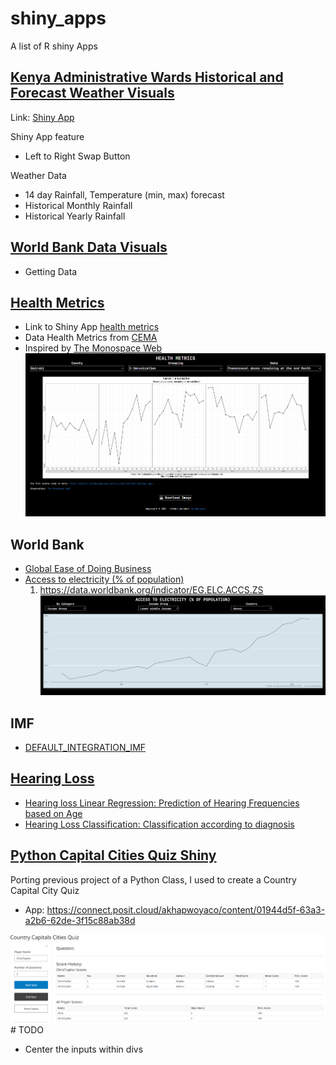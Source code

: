 # shiny_apps

A list of R shiny Apps

## [Kenya Administrative Wards Historical and Forecast Weather Visuals](./weather_app)

Link: [Shiny App](https://019387c9-7f31-2de1-6cc8-bcd45454524b.share.connect.posit.cloud)

Shiny App feature

-   Left to Right Swap Button

Weather Data

-   14 day Rainfall, Temperature (min, max) forecast
-   Historical Monthly Rainfall
-   Historical Yearly Rainfall

## [World Bank Data Visuals](./world_bank)

-   Getting Data

## [Health Metrics](./health_metrics)

-   Link to Shiny App [health metrics](https://0193e420-2ae7-8d0c-7fff-e0b3d211b026.share.connect.posit.cloud/)
-   Data Health Metrics from [CEMA](https://cema.africa/kenyahealthdatatrends)
-   Inspired by [The Monospace Web](https://owickstrom.github.io/the-monospace-web/#introduction) ![health_png](./health_metrics/health_png.png)

## World Bank

-   [Global Ease of Doing Business](world_bank/Global_Ease_Of_Doing_Business)
-   [Access to electricity (% of population)](./world_bank/Access_to_Electricity)
    1.  <https://data.worldbank.org/indicator/EG.ELC.ACCS.ZS> ![Access to Electricity](./world_bank/Access_to_Electricity/access_to_elec_sc.png)

## IMF

-   [DEFAULT_INTEGRATION_IMF](IMF/default)

## [Hearing Loss](./hearing_loss)

-   [Hearing loss Linear Regression: Prediction of Hearing Frequencies based on Age](./hearing_loss/appV2.R)
-   [Hearing Loss Classification: Classification according to diagnosis](./hearing_loss/appV3.R)

## [Python Capital Cities Quiz Shiny](Country%20Capitals%20Py%20Shiny)

Porting previous project of a Python Class, I used to create a Country Capital City Quiz
- App: https://connect.posit.cloud/akhapwoyaco/content/01944d5f-63a3-a2b6-62de-3f15c88ab38d

![Cities App](./Country%20Capitals%20Py%20Shiny/cities_app.png) \# TODO

-   Center the inputs within divs
